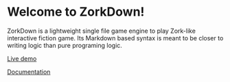 # Welcome to ZorkDown! 
ZorkDown is a lightweight single file game engine to play Zork-like interactive fiction game.
Its Markdown based syntax is meant to be closer to writing logic than pure programing logic.

[Live demo](https://happycodefarm.github.io/ZorkDown/examples/html/index.html)

[Documentation](https://github.com/happycodefarm/ZorkDown/blob/master/docs/documentation.md)
